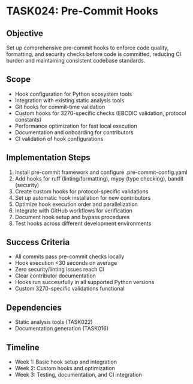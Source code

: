 # TASK024: Pre-Commit Hooks

## Objective
Set up comprehensive pre-commit hooks to enforce code quality, formatting, and security checks before code is committed, reducing CI burden and maintaining consistent codebase standards.

## Scope
- Hook configuration for Python ecosystem tools
- Integration with existing static analysis tools
- Git hooks for commit-time validation
- Custom hooks for 3270-specific checks (EBCDIC validation, protocol constants)
- Performance optimization for fast local execution
- Documentation and onboarding for contributors
- CI validation of hook configurations

## Implementation Steps
1. Install pre-commit framework and configure .pre-commit-config.yaml
2. Add hooks for ruff (linting/formatting), mypy (type checking), bandit (security)
3. Create custom hooks for protocol-specific validations
4. Set up automatic hook installation for new contributors
5. Optimize hook execution order and parallelization
6. Integrate with GitHub workflows for verification
7. Document hook setup and bypass procedures
8. Test hooks across different development environments

## Success Criteria
- All commits pass pre-commit checks locally
- Hook execution <30 seconds on average
- Zero security/linting issues reach CI
- Clear contributor documentation
- Hooks run successfully in all supported Python versions
- Custom 3270-specific validations functional

## Dependencies
- Static analysis tools (TASK022)
- Documentation generation (TASK016)

## Timeline
- Week 1: Basic hook setup and integration
- Week 2: Custom hooks and optimization
- Week 3: Testing, documentation, and CI integration
